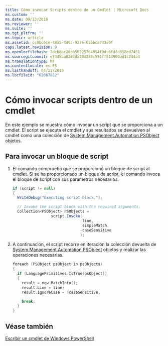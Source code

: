 ```yaml
---
title: Cómo invocar Scripts dentro de un Cmdlet | Microsoft Docs
ms.custom: ''
ms.date: 09/13/2016
ms.reviewer: ''
ms.suite: ''
ms.tgt_pltfrm: ''
ms.topic: article
ms.assetid: cc0bc6ce-48a5-4d9c-927e-636bca743e9f
caps.latest.revision: 9
ms.openlocfilehash: 7dcb8bc20ab56225764854f9dc6fdfd858ed7451
ms.sourcegitcommit: e7445ba8203da304286c591ff513900ad1c244a4
ms.translationtype: MT
ms.contentlocale: es-ES
ms.lasthandoff: 04/23/2019
ms.locfileid: "62067882"
---
```

# <a name="how-to-invoke-scripts-within-a-cmdlet"></a>Cómo invocar scripts dentro de un cmdlet

En este ejemplo se muestra cómo invocar un script que se proporciona a un cmdlet. El script se ejecuta el cmdlet y sus resultados se devuelven al cmdlet como una colección de [System.Management.Automation.PSObject](/dotnet/api/System.Management.Automation.PSObject) objetos.

## <a name="to-invoke-a-script-block"></a>Para invocar un bloque de script

1. El comando comprueba que se proporcionó un bloque de script al cmdlet. Si se ha proporcionado un bloque de script, el comando invoca el bloque de script con sus parámetros necesarios.

    ```csharp
    if (script != null)
    {
      WriteDebug("Executing script block.");

      // Invoke the script block with the required arguments.
      Collection<PSObject> PSObjects =
                     script.Invoke(
                                   line,
                                   simpleMatch,
                                   caseSensitive
                                  );
    ```

2. A continuación, el script recorre en iteración la colección devuelta de [System.Management.Automation.PSObject](/dotnet/api/System.Management.Automation.PSObject) objetos y realizar las operaciones necesarias.

    ```c
    foreach (PSObject psObject in psObjects)
    {
      if (LanguagePrimitives.IsTrue(psObject))
      {
        result = new MatchInfo();
        result.Line = line;
        result.IgnoreCase = !caseSensitive;

        break;
      }
    }

    ```

## <a name="see-also"></a>Véase también

[Escribir un cmdlet de Windows PowerShell](./writing-a-windows-powershell-cmdlet.md)
